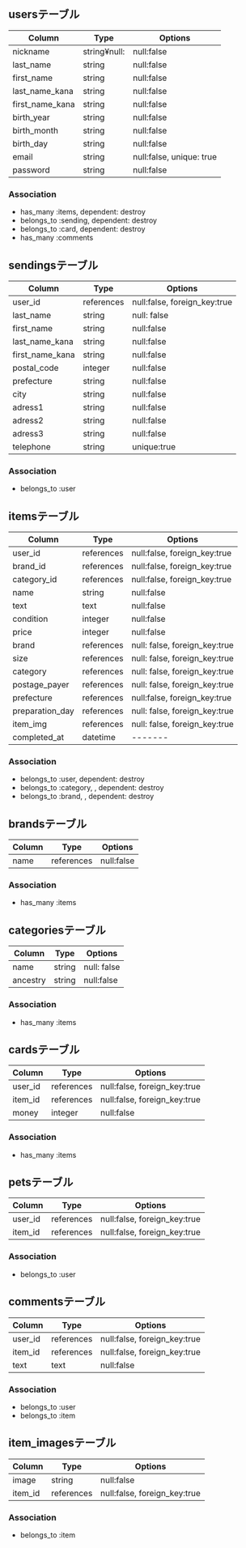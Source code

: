 ## usersテーブル

|Column|Type|Options|
|------|----|-------|
|nickname|string¥null:|null:false|
|last_name|string|null:false|
|first_name|string|null:false|
|last_name_kana|string|null:false|
|first_name_kana|string|null:false|
|birth_year|string|null:false|
|birth_month|string|null:false|
|birth_day|string|null:false|
|email|string|null:false, unique: true|
|password|string|null:false|


### Association
- has_many :items, dependent: destroy
- belongs_to :sending, dependent: destroy
- belongs_to :card, dependent: destroy
- has_many :comments

## sendingsテーブル

|Column|Type|Options|
|------|----|-------|
|user_id|references|null:false, foreign_key:true|
|last_name|string|null: false|
|first_name|string|null:false|
|last_name_kana|string|null:false|
|first_name_kana|string|null:false|
|postal_code|integer|null:false|
|prefecture|string|null:false|
|city|string|null:false|
|adress1|string|null:false|
|adress2|string|null:false|
|adress3|string|null:false|
|telephone|string|unique:true|

### Association
- belongs_to :user


## itemsテーブル

|Column|Type|Options|
|------|----|-------|
|user_id|references|null:false, foreign_key:true|
|brand_id|references|null:false, foreign_key:true|
|category_id|references|null:false, foreign_key:true|
|name|string|null:false|
|text|text|null:false|
|condition|integer|null:false|
|price|integer|null:false|
|brand|references|null: false, foreign_key:true|
|size|references|null: false, foreign_key:true|
|category|references|null: false, foreign_key:true|
|postage_payer|references|null: false, foreign_key:true|
|prefecture|references|null:false, foreign_key:true|
|preparation_day|references|null: false, foreign_key:true|
|item_img|references|null: false, foreign_key:true|
|completed_at|datetime|-------|


### Association
- belongs_to :user, dependent: destroy
- belongs_to :category, , dependent: destroy
- belongs_to :brand, , dependent: destroy


## brandsテーブル

|Column|Type|Options|
|------|----|-------|
|name|references|null:false|

### Association
- has_many :items


## categoriesテーブル
|Column|Type|Options|
|------|----|-------|
|name|string|null: false|
|ancestry|string|null:false|

### Association
- has_many :items


## cardsテーブル
|Column|Type|Options|
|------|----|-------|
|user_id|references|null:false, foreign_key:true|
|item_id|references|null:false, foreign_key:true|
|money|integer|null:false|

### Association
- has_many :items


## petsテーブル
|Column|Type|Options|
|------|----|-------|
|user_id|references|null:false, foreign_key:true|
|item_id|references|null:false, foreign_key:true|

### Association
- belongs_to :user

## commentsテーブル
|Column|Type|Options|
|------|----|-------|
|user_id|references|null:false, foreign_key:true|
|item_id|references|null:false, foreign_key:true|
|text|text|null:false|

### Association
- belongs_to :user
- belongs_to :item

## item_imagesテーブル
|Column|Type|Options|
|------|----|-------|
|image|string|null:false|
|item_id|references|null:false, foreign_key:true|

### Association
- belongs_to :item